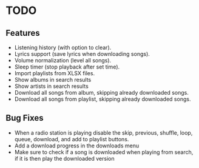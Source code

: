 # TODO

## Features
- Listening history (with option to clear).
- Lyrics support (save lyrics when downloading songs).
- Volume normalization (level all songs).
- Sleep timer (stop playback after set time).
- Import playlists from XLSX files.
- Show albums in search results
- Show artists in search results
- Download all songs from album, skipping already downloaded songs.
- Download all songs from playlist, skipping already downloaded songs.


## Bug Fixes
- When a radio station is playing disable the skip, previous, shuffle, loop, queue, download, and add to playlist buttons.
- Add a download progress in the downloads menu
- Make sure to check if a song is downloaded when playing from search, if it is then play the downloaded version